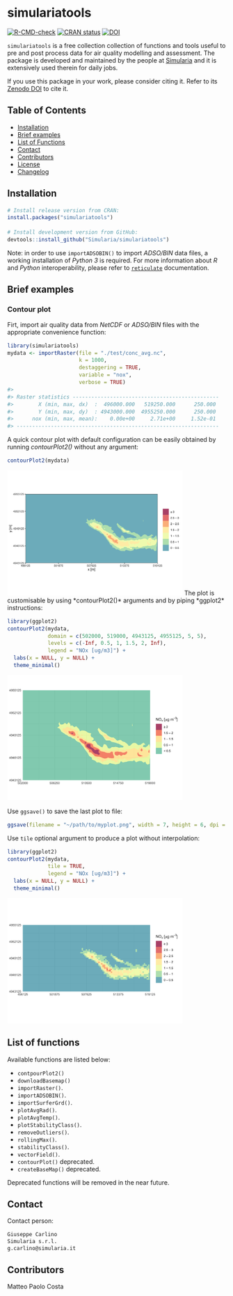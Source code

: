 
<!-- README.md is generated from README.Rmd. Please edit that file -->

# simulariatools

<!-- badges: start -->
[![R-CMD-check](https://github.com/Simularia/simulariatools/actions/workflows/R-CMD-check.yaml/badge.svg)](https://github.com/Simularia/simulariatools/actions/workflows/R-CMD-check.yaml)
[![CRAN
status](https://www.r-pkg.org/badges/version/simulariatools)](https://CRAN.R-project.org/package=simulariatools)
[![DOI](https://zenodo.org/badge/DOI/10.5281/zenodo.165117.svg)](https://doi.org/10.5281/zenodo.596741)
<!-- badges: end -->

`simulariatools` is a free collection collection of functions and tools
useful to pre and post process data for air quality modelling and
assessment. The package is developed and maintained by the people at
[Simularia](https://www.simularia.it) and it is extensively used therein
for daily jobs.

If you use this package in your work, please consider citing it. Refer
to its [Zenodo DOI](https://doi.org/10.5281/zenodo.596741) to cite it.

## Table of Contents

- [Installation](#installation)
- [Brief examples](#brief_examples)
- [List of Functions](#list_of_functions)
- [Contact](#contact)
- [Contributors](#contributors)
- [License](https://github.com/Simularia/simulariatools/blob/master/LICENSE.md)
- [Changelog](https://github.com/Simularia/simulariatools/blob/master/NEWS.md)

## Installation

``` r
# Install release version from CRAN:
install.packages("simulariatools")

# Install development version from GitHub:
devtools::install_github("Simularia/simulariatools")
```

Note: in order to use `importADSOBIN()` to import *ADSO/BIN* data files,
a working installation of *Python 3* is required. For more information
about *R* and *Python* interoperability, please refer to
[`reticulate`](https://rstudio.github.io/reticulate/) documentation.

## Brief examples

### Contour plot

Firt, import air quality data from *NetCDF* or *ADSO/BIN* files with the
appropriate convenience function:

``` r
library(simulariatools)
mydata <- importRaster(file = "./test/conc_avg.nc",
                       k = 1000,
                       destaggering = TRUE,
                       variable = "nox",
                       verbose = TRUE)
#> 
#> Raster statistics -----------------------------------------------
#>        X (min, max, dx)  :  496000.000   519250.000      250.000
#>        Y (min, max, dy)  : 4943000.000  4955250.000      250.000
#>      nox (min, max, mean):    0.00e+00     2.71e+00     1.52e-01
#> -----------------------------------------------------------------
```

A quick contour plot with default configuration can be easily obtained
by running *contourPlot2()* without any argument:

``` r
contourPlot2(mydata)
```

<img src="man/figures/README-unnamed-chunk-4-1.png" width="80%" height="80%" />
The plot is customisable by using *contourPlot2()* arguments and by
piping *ggplot2* instructions:

``` r
library(ggplot2)
contourPlot2(mydata, 
             domain = c(502000, 519000, 4943125, 4955125, 5, 5),
             levels = c(-Inf, 0.5, 1, 1.5, 2, Inf),
             legend = "NOx [ug/m3]") + 
  labs(x = NULL, y = NULL) +
  theme_minimal()
```

<img src="man/figures/README-unnamed-chunk-5-1.png" width="80%" height="80%" />

Use `ggsave()` to save the last plot to file:

``` r
ggsave(filename = "~/path/to/myplot.png", width = 7, height = 6, dpi = 300)
```

Use `tile` optional argument to produce a plot without interpolation:

``` r
library(ggplot2)
contourPlot2(mydata, 
             tile = TRUE,
             legend = "NOx [ug/m3]") + 
  labs(x = NULL, y = NULL) +
  theme_minimal()
```

<img src="man/figures/README-unnamed-chunk-7-1.png" width="80%" height="80%" />

## List of functions

Available functions are listed below:

- `contpourPlot2()`
- `downloadBasemap()`
- `importRaster()`.
- `importADSOBIN()`.
- `importSurferGrd()`.
- `plotAvgRad()`.
- `plotAvgTemp()`.
- `plotStabilityClass()`.
- `removeOutliers()`.
- `rollingMax()`.
- `stabilityClass()`.
- `vectorField()`.
- `contourPlot()` deprecated.
- `createBaseMap()` deprecated.

Deprecated functions will be removed in the near future.

## Contact

Contact person:

    Giuseppe Carlino
    Simularia s.r.l.
    g.carlino@simularia.it

## Contributors

Matteo Paolo Costa
